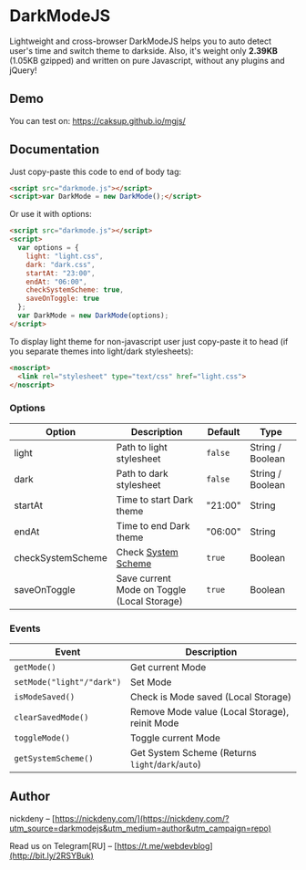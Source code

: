 # DarkModeJS
Lightweight and cross-browser DarkModeJS helps you to auto detect user's time and switch theme to darkside. Also, it's weight only **2.39KB** (1.05KB gzipped) and written on pure Javascript, without any plugins and jQuery!

## Demo
You can test on: https://caksup.github.io/mgjs/

## Documentation
Just copy-paste this code to end of body tag:
```html
<script src="darkmode.js"></script>
<script>var DarkMode = new DarkMode();</script>
```

Or use it with options:
```html
<script src="darkmode.js"></script>
<script>
  var options = {
    light: "light.css",
    dark: "dark.css",
    startAt: "23:00",
    endAt: "06:00",
    checkSystemScheme: true,
    saveOnToggle: true
  };
  var DarkMode = new DarkMode(options);
</script>
```

To display light theme for non-javascript user just copy-paste it to head (if you separate themes into light/dark stylesheets):
```html
<noscript>
  <link rel="stylesheet" type="text/css" href="light.css">
</noscript>
```

### Options
Option | Description | Default | Type
--- | --- | --- | ---
light | Path to light stylesheet | `false` | String / Boolean
dark | Path to dark stylesheet | `false` | String / Boolean
startAt | Time to start Dark theme | "21:00" | String
endAt | Time to end Dark theme | "06:00" | String
checkSystemScheme | Check [System Scheme](https://developer.mozilla.org/en-US/docs/Web/CSS/@media/prefers-color-scheme) | `true` | Boolean
saveOnToggle | Save current Mode on Toggle (Local Storage) | `true` | Boolean

### Events
Event | Description
--- | ---
`getMode()` | Get current Mode
`setMode("light"/"dark")` | Set Mode
`isModeSaved()` | Check is Mode saved (Local Storage)
`clearSavedMode()` | Remove Mode value (Local Storage), reinit Mode
`toggleMode()` | Toggle current Mode
`getSystemScheme()` | Get System Scheme (Returns `light`/`dark`/`auto`)

## Author
nickdeny – [https://nickdeny.com/](https://nickdeny.com/?utm_source=darkmodejs&utm_medium=author&utm_campaign=repo)

Read us on Telegram[RU] – [https://t.me/webdevblog](http://bit.ly/2RSYBuk)
